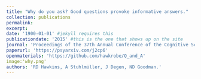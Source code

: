 ```yaml
---
title: "Why do you ask? Good questions provoke informative answers."
collection: publications
permalink: 
excerpt: 
date: '1900-01-01' #jekyll requires this 
publicationdate: '2015' #this is the one that shows up on the site
journal: 'Proceedings of the 37th Annual Conference of the Cognitive Science Society'
paperurl: 'https://psyarxiv.com/j2cp6'
openmaterials: 'https://github.com/hawkrobe/Q_and_A'
image:'why.png'
authors: 'RD Hawkins, A Stuhlmüller, J Degen, ND Goodman.'
---
```

